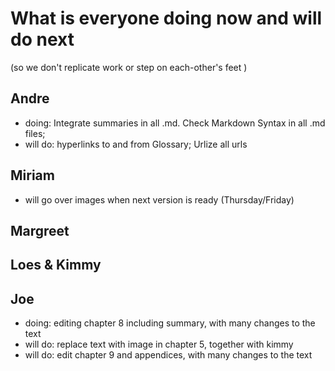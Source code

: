 # What is everyone doing now and will do next
(so we don't replicate work or step on each-other's feet )

## Andre
* doing: Integrate summaries  in all .md. Check Markdown Syntax in all .md files; 
* will do: hyperlinks to and from Glossary; Urlize all urls

## Miriam
* will go over images when next version is ready (Thursday/Friday)

## Margreet


## Loes & Kimmy

## Joe
* doing: editing chapter 8 including summary, with many changes to the text
* will do: replace text with image in chapter 5, together with kimmy
* will do: edit chapter 9 and appendices, with many changes to the text

